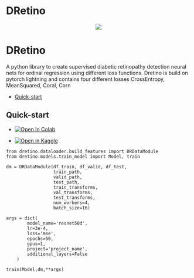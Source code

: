# DRetino

<p align="center">
    <img src="https://res.cloudinary.com/grohealth/image/upload/$wpsize_!_cld_full!,w_1200,h_630,c_scale/v1588090981/Symptoms-of-Diabetic-Retinopathy.png">
</p>

# DRetino 

A python library to create supervised diabetic retinopathy detection neural nets for ordinal regression using different loss functions.
Dretino is build on pytorch lightning and contains four different losses CrossEntropy, MeanSquared, Coral, Corn



- [Quick-start](#quick-start)




## Quick-start

* <a href="" target="_parent"><img src="https://colab.research.google.com/assets/colab-badge.svg" alt="Open In Colab"/></a>


* <a href=""><img src="https://kaggle.com/static/images/open-in-kaggle.svg" alt="Open in Kaggle" /></a>


```pycon
from dretino.dataloader.build_features import DRDataModule
from dretino.models.train_model import Model, train

dm = DRDataModule(df_train, df_valid, df_test,
                  train_path,
                  valid_path,
                  test_path,
                  train_transforms,
                  val_transforms,
                  test_transforms,
                  num_workers=4,
                  batch_size=16)

args = dict(
        model_name='resnet50d',
        lr=3e-4,
        loss='mse',
        epochs=50,
        gpus=1,
        project='project_name',
        additional_layers=False
    )

train(Model,dm,**args)
```